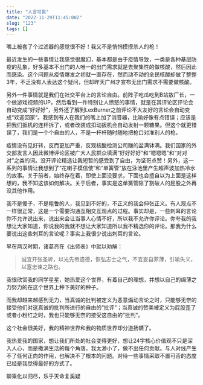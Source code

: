 ```yaml
---
title: "人言可畏"
date: "2022-11-29T11:45:00Z"
slug: "123"
tags: []
---
```

嘴上被套了个过滤器的感觉很不好！我又不是悄悄摸摸杀人的枪！

最近发生的一些事情让我感觉很魔幻，基本都是由于疫情导致，一类是各种基层防疫的乱象，好多基本不出门的人唯一的出门需求就是去聚集性的做核酸，然后因此而感染。这个问题从疫情爆发之初就一直存在，然而动不动的全民核酸却做了整整3年，不乏没有人表达这个疑问，但却昨天广州才宣布无出门需求不需要做核酸。

另外一件事情就是我们在社交平台上的言论自由。前阵子吃瓜吃到B站敖厂长，一个做游戏视频的UP，然后看到一件特别让人愤怒的事情，就是在其评论区评论会自动变成“好好好”，另外还了解到LexBurner之前评论不大友好的言论会自动变成“欢迎回家”。我感到有人在我们的嘴上加了消音器，比喻好像有点错误；应该是把我们扳机的连杆拆了，或者改装成扣动扳机会自动发射一颗糖果。但这个就更错误了，我们是一个个自由的人，不是一杆杆随时随地把枪口对准别人的枪。

疫情没有见好转，反而更加严重，反观核酸检测公司赚的盆满钵满。我们国家的外交部发言人因此微博评论区被广大人民群众填满“好好好好”和“嗯嗯嗯”和“对对对”之类的词。没开评论精选让我短暂的感受到了自由，为坚哥点赞！另外，这一系列的事情让我想到了“花喇子模信使”和“单簧管”放在泳池里产生超声波加热冷水的故事。关于前者，始终存在着，即使上面没要求，下面也会擅自以为上面是这样想的，我不知这该如何解决。关于后者，事实是这单簧管除了割破人的屁股之外再没其他作用。

我不是傻子，不是粗鲁的人，我见到不好的，不正义的我会伸张正义。有人观点不一样很正常，这是一个需要沟通互相交互观点的过程。事实却是，一些刺耳的言论你不允许说出来，说出来会让当事人心情不好，所以我不允许你评论。你夸我的我想让大家知道，你说我的我就不想让大家知道所以我不精选你的评论。那我为什么要说出这些刺耳的言论呢？事实上我很少说出刺耳的言论。

早在两汉时期，诸葛亮在《出师表》中就以劝解：
> 诚宜开张圣听，以光先帝遗德，恢弘志士之气，不宜妄自菲薄，引喻失义，以塞忠谏之路也。

我很欣赏我的同学星星，她热爱这个世界，有着自己的理想，并想以自己的绵薄之力努力的在这个世界上种下美好的种子。

而我却越来越感到无力，当真诚的批判被定义为恶意煽动言论之时，只能够无奈的接受他们对这真诚的批判所进行的自由的“批评”；当真诚的赞美被定义为屁股歪了或者小粉红之时，我也只能够无奈的接受这自由的”批判“。

这个社会很美好，我的精神世界和我的物质世界却分道扬镳了。

我热爱我的国家，想让我们所处的社会变得更好，想让24字核心价值观不只是深入人心，而是撒满生活的每个角落。我太渺小了，做不出任何贡献。与人对线产生不了任何正向的作用，也解决不了根本的问题。对待一些事情采取不置可否的态度已经是我觉得最好的方式了。

聊乘化以归尽，乐乎天命复奚疑
